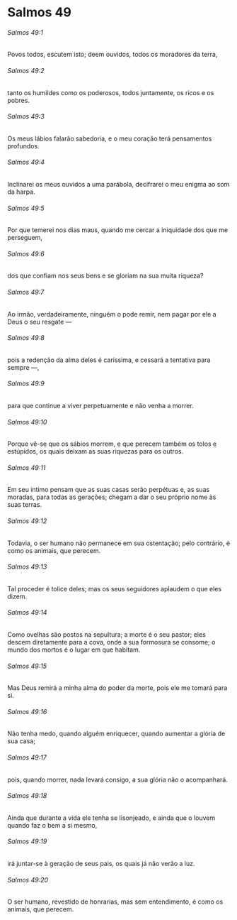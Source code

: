 # Salmos 49

###### Salmos 49:1

Povos todos, escutem isto; deem ouvidos, todos os moradores da terra,

###### Salmos 49:2

tanto os humildes como os poderosos, todos juntamente, os ricos e os pobres.

###### Salmos 49:3

Os meus lábios falarão sabedoria, e o meu coração terá pensamentos profundos.

###### Salmos 49:4

Inclinarei os meus ouvidos a uma parábola, decifrarei o meu enigma ao som da harpa.

###### Salmos 49:5

Por que temerei nos dias maus, quando me cercar a iniquidade dos que me perseguem,

###### Salmos 49:6

dos que confiam nos seus bens e se gloriam na sua muita riqueza?

###### Salmos 49:7

Ao irmão, verdadeiramente, ninguém o pode remir, nem pagar por ele a Deus o seu resgate —

###### Salmos 49:8

pois a redenção da alma deles é caríssima, e cessará a tentativa para sempre —,

###### Salmos 49:9

para que continue a viver perpetuamente e não venha a morrer.

###### Salmos 49:10

Porque vê-se que os sábios morrem, e que perecem também os tolos e estúpidos, os quais deixam as suas riquezas para os outros.

###### Salmos 49:11

Em seu íntimo pensam que as suas casas serão perpétuas e, as suas moradas, para todas as gerações; chegam a dar o seu próprio nome às suas terras.

###### Salmos 49:12

Todavia, o ser humano não permanece em sua ostentação; pelo contrário, é como os animais, que perecem.

###### Salmos 49:13

Tal proceder é tolice deles; mas os seus seguidores aplaudem o que eles dizem.

###### Salmos 49:14

Como ovelhas são postos na sepultura; a morte é o seu pastor; eles descem diretamente para a cova, onde a sua formosura se consome; o mundo dos mortos é o lugar em que habitam.

###### Salmos 49:15

Mas Deus remirá a minha alma do poder da morte, pois ele me tomará para si.

###### Salmos 49:16

Não tenha medo, quando alguém enriquecer, quando aumentar a glória de sua casa;

###### Salmos 49:17

pois, quando morrer, nada levará consigo, a sua glória não o acompanhará.

###### Salmos 49:18

Ainda que durante a vida ele tenha se lisonjeado, e ainda que o louvem quando faz o bem a si mesmo,

###### Salmos 49:19

irá juntar-se à geração de seus pais, os quais já não verão a luz.

###### Salmos 49:20

O ser humano, revestido de honrarias, mas sem entendimento, é como os animais, que perecem.

